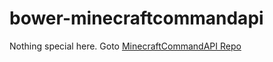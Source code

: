 # bower-minecraftcommandapi

Nothing special here.
Goto [MinecraftCommandAPI Repo](https://github.com/BrunnerLivio/MinecraftCommandAPI)

